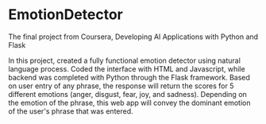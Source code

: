 # EmotionDetector
The final project from Coursera, Developing AI Applications with Python and Flask

In this project, created a fully functional emotion detector using natural language process. Coded the interface with HTML and Javascript, while backend was completed with Python through the Flask framework. 
Based on user entry of any phrase, the response will return the scores for 5 different emotions (anger, disgust, fear, joy, and sadness). Depending on the emotion of the phrase, this web app will convey the dominant emotion of the user's phrase that was entered.
